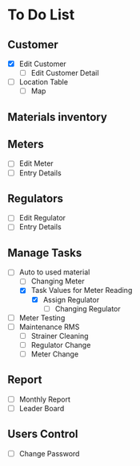 # To Do List

## Customer

- [x] Edit Customer
    - [ ] Edit Customer Detail
- [ ] Location Table
    - [ ] Map

## Materials inventory

## Meters

- [ ] Edit Meter
- [ ] Entry Details

## Regulators

- [ ] Edit Regulator
- [ ] Entry Details

## Manage Tasks

- [ ] Auto to used material
    - [ ] Changing Meter
    - [x] Task Values for Meter Reading
        - [x] Assign Regulator
            - [ ] Changing Regulator
- [ ] Meter Testing
- [ ] Maintenance RMS
    - [ ] Strainer Cleaning
    - [ ] Regulator Change
    - [ ] Meter Change

## Report

- [ ] Monthly Report
- [ ] Leader Board

## Users Control

- [ ] Change Password
